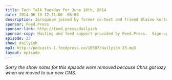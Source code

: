 ```yaml
---
title: Tech Talk Tuesday for June 10th, 2014
date: 2014-06-10 12:11:00 -06:00
description: I&rsquo;m joined by former co-host and friend Blaine Korte to discuss this week&rsquo;s headlines and news as we saw it.  This week -  Minecraft, Instagram, MAC addresses, can opener case, Star Wars and Snowden.
sponsor: Feed.Press
sponsor-link: http://feed.press/dailyish
sponsor-copy: Hosting and feed support provided by Feed.Press.  Sign-up today and try FeedPress on a 14 day trial (no contracts or commitments). Use promo code "dailyish" during checkout to get 10% off your first year.
episode: 23
show: dailyish
mp3: http://podcasts-1.feedpress.co/10587/dailyish-23.mp3
layout: episode
---
```


<em>Sorry the show notes for this episode were removed because Chris got lazy when we moved to our new CMS</em>.
